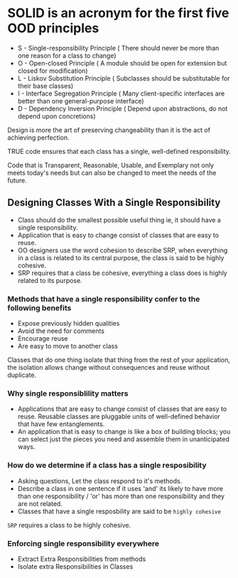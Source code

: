 # SOLID is an acronym for the first five OOD principles

- S - Single-responsibility Principle ( There should never be more than one reason for a class to change)
- O - Open-closed Principle ( A module should be open for extension but closed for modification)
- L - Liskov Substitution Principle ( Subclasses should be substitutable for their base classes)
- I - Interface Segregation Principle ( Many client-specific interfaces are better than one general-purpose interface)
- D - Dependency Inversion Principle ( Depend upon abstractions, do not depend upon concretions)

Design is more the art of preserving changeability than it is the act of achieving perfection.

TRUE code ensures that each class has a single, well-defined responsibility.

Code that is Transparent, Reasonable, Usable, and Exemplary not only meets today's needs but can also be changed to meet the needs of the future.

## Designing Classes With a Single Responsibility

- Class should do the smallest possible useful thing ie, it should have a single responsibility.
- Application that is easy to change consist of classes that are easy to reuse.
- OO designers use the word cohesion to describe SRP, when everything in a class is related to its central purpose, the class is said to be highly cohesive.
- SRP requires that a class be cohesive, everything a class does is highly related to its purpose.

### Methods that have a single responsibility confer to the following benefits

- Expose previously hidden qualities
- Avoid the need for comments
- Encourage reuse
- Are easy to move to another class

Classes that do one thing isolate that thing from the rest of your application, the isolation allows change without consequences and reuse without duplicate.

### Why single responsiblility matters

- Applications that are easy to change consist of classes that are easy to reuse. Reusable classes are pluggable units of well-defined behavior that have few entanglements.
- An application that is easy to change is like a box of building blocks; you can select just the pieces you need and assemble them in unanticipated ways.

### How do we determine if a class has a single resposibility
- Asking questions, Let the class respond to it's methods.
- Describe a class in one sentence if it uses 'and' its likely to have more than one responsibility / 'or' has more than one responsibility and they are not related.
- Classes that have a single resposbility are said to be `highly cohesive`

`SRP` requires a class to be highly cohesive.

### Enforcing single responsibility everywhere
- Extract Extra Responsibilities from methods 
- Isolate extra Responsibilities in Classes